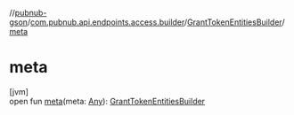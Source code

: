 //[pubnub-gson](../../../index.md)/[com.pubnub.api.endpoints.access.builder](../index.md)/[GrantTokenEntitiesBuilder](index.md)/[meta](meta.md)

# meta

[jvm]\
open fun [meta](meta.md)(meta: [Any](https://kotlinlang.org/api/latest/jvm/stdlib/kotlin/-any/index.html)): [GrantTokenEntitiesBuilder](index.md)
